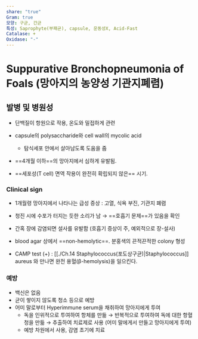 ```yaml
---
share: "true"
Gram: true
모양: 구균, 간균
특성: Saprophyte(부패균), capsule, 운동성X, Acid-Fast
Catalase: +
Oxidase: "-"
---
```


# Suppurative Bronchopneumonia of Foals (망아지의 농양성 기관지폐렴)

## 발병 및 병원성

- 단백질이 항원으로 작용, 온도와 밀접하게 관련
- capsule의 polysaccharide와 cell wall의 mycolic acid 
	- 탐식세포 안에서 살아남도록 도움을 줌

- ==4개월 이하==의 망아지에서 심하게 유발됨.
- ==세포성(T cell) 면역 작용이 완전히 확립되지 않은== 시기.

### Clinical sign

- 1개월령 망아지에서 나타나는 급성 증상 : 고열, 식욕 부진, 기관지 폐렴
- 청진 시에 수포가 터지는 듯한 소리가 남 → ==호흡기 문제==가 있음을 확인
- 간혹 장에 감염되면 설사를 유발함 (호흡기 증상이 주, 예외적으로 장-설사)

- blood agar 상에서 ==non-hemolytic==. 분홍색의 끈적끈적한 colony 형성
- CAMP test (+) : [[./Ch.14 Staphylococcus(포도상구균)|Staphylococcus]] aureus 와 만나면 완전 용혈(β-hemolysis)을 일으킨다.

### 예방

- 백신은 없음
- 균이 쌓이지 않도록 청소 등으로 예방
- 어미 말로부터 Hyperimmune serum을 채취하여 망아지에게 투여
	- 독을 인위적으로 투여하여 항체를 만듦 → 반복적으로 투여하여 독에 대한 항혈청을 만듦 → 추출하여 치료제로 사용 (어미 말에게서 만들고 망아지에게 투여)
	- 예방 차원에서 사용, 감염 초기에 치료